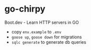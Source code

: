 # go-chirpy

Boot.dev - Learn HTTP servers in GO

- copy `env.example` to `.env`
- `goose up`, `goose down` for migrations
- `sqlc generate` to generate db queries